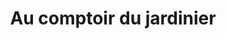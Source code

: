 ---
title: "Au comptoir du jardinier"
url: /villiers-le-sec/au-comptoir-du-jardinier/
shop: Garten-Center
---